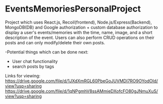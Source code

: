 # EventsMemoriesPersonalProject
Project which uses React.js, Recoil(frontend), Node.js/Express(Backend), MongoDB(DB) and Google authorization + custom database authorization to display a user's events/memories with the time, name, image, and a short description of the event. Users can also perform CRUD operations on their posts and can only modify/delete their own posts.


-Potential things which can be done next:
  - User chat functionality
  - search posts by tags 

Links for viewing:
https://drive.google.com/file/d/1JXdXmRGL60PbeGoJUVMDI7RO9OYodOId/view?usp=sharing
https://drive.google.com/file/d/1qNPgmhV8ssAMmieDXofcFO80gJNmuXuS/view?usp=sharing
